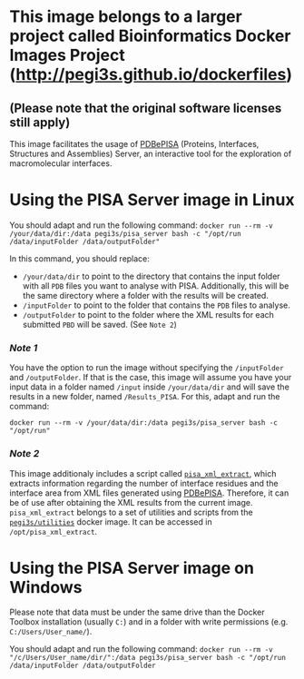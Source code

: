 

# This image belongs to a larger project called Bioinformatics Docker Images Project (http://pegi3s.github.io/dockerfiles)
## (Please note that the original software licenses still apply)

This image facilitates the usage of [PDBePISA](https://www.ebi.ac.uk/pdbe/pisa/) (Proteins, Interfaces, Structures and Assemblies) Server, an interactive tool for the exploration of macromolecular interfaces.

# Using the PISA Server image in Linux

You should adapt and run the following command: 
`docker run --rm -v /your/data/dir:/data pegi3s/pisa_server bash -c "/opt/run /data/inputFolder /data/outputFolder"`

In this command, you should replace:
- `/your/data/dir` to point to the directory that contains the input folder with all `PDB` files you want to analyse with PISA. Additionally, this will be the same directory where a folder with the results will be created.
- `/inputFolder` to point to the folder that contains the `PDB` files to analyse. 
- `/outputFolder` to point to the folder where the XML results for each submitted `PBD` will be saved. (See `Note 2`)


### *Note 1*

You have the option to run the image without specifying the `/inputFolder` and `/outputFolder`. If that is the case, this image will assume you have your input data in a folder named `/input` inside `/your/data/dir` and will save the results in a new folder, named `/Results_PISA`. For this, adapt and run the command:

`docker run --rm -v /your/data/dir:/data pegi3s/pisa_server bash -c "/opt/run"`


### *Note 2*

This image additionaly includes a script called [`pisa_xml_extract`](https://github.com/pegi3s/dockerfiles/blob/master/utilities/MANUAL.md#pisa_xml_extract), which extracts information regarding the number of interface residues and the interface area from XML files generated using [PDBePISA](https://www.ebi.ac.uk/pdbe/pisa/). Therefore, it can be of use after obtaining the XML results from the current image. `pisa_xml_extract` belongs to a set of utilities and scripts from the [`pegi3s/utilities`](https://github.com/pegi3s/dockerfiles/blob/master/utilities/MANUAL.md) docker image. It can be accessed in `/opt/pisa_xml_extract`.


# Using the PISA Server image on Windows

Please note that data must be under the same drive than the Docker Toolbox installation (usually `C:`) and in a folder with write permissions (e.g. `C:/Users/User_name/`).

You should adapt and run the following command:
`docker run --rm -v "/c/Users/User_name/dir/":/data pegi3s/pisa_server bash -c "/opt/run /data/inputFolder /data/outputFolder`
